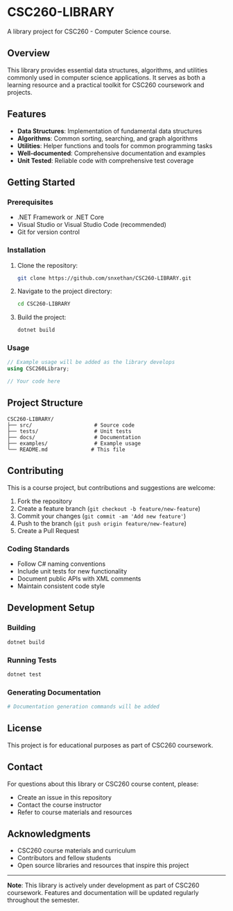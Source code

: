 # CSC260-LIBRARY

A library project for CSC260 - Computer Science course.

## Overview

This library provides essential data structures, algorithms, and utilities commonly used in computer science applications. It serves as both a learning resource and a practical toolkit for CSC260 coursework and projects.

## Features

- **Data Structures**: Implementation of fundamental data structures
- **Algorithms**: Common sorting, searching, and graph algorithms
- **Utilities**: Helper functions and tools for common programming tasks
- **Well-documented**: Comprehensive documentation and examples
- **Unit Tested**: Reliable code with comprehensive test coverage

## Getting Started

### Prerequisites

- .NET Framework or .NET Core
- Visual Studio or Visual Studio Code (recommended)
- Git for version control

### Installation

1. Clone the repository:
   ```bash
   git clone https://github.com/snxethan/CSC260-LIBRARY.git
   ```

2. Navigate to the project directory:
   ```bash
   cd CSC260-LIBRARY
   ```

3. Build the project:
   ```bash
   dotnet build
   ```

### Usage

```csharp
// Example usage will be added as the library develops
using CSC260Library;

// Your code here
```

## Project Structure

```
CSC260-LIBRARY/
├── src/                    # Source code
├── tests/                  # Unit tests
├── docs/                   # Documentation
├── examples/               # Example usage
└── README.md              # This file
```

## Contributing

This is a course project, but contributions and suggestions are welcome:

1. Fork the repository
2. Create a feature branch (`git checkout -b feature/new-feature`)
3. Commit your changes (`git commit -am 'Add new feature'`)
4. Push to the branch (`git push origin feature/new-feature`)
5. Create a Pull Request

### Coding Standards

- Follow C# naming conventions
- Include unit tests for new functionality
- Document public APIs with XML comments
- Maintain consistent code style

## Development Setup

### Building

```bash
dotnet build
```

### Running Tests

```bash
dotnet test
```

### Generating Documentation

```bash
# Documentation generation commands will be added
```

## License

This project is for educational purposes as part of CSC260 coursework.

## Contact

For questions about this library or CSC260 course content, please:
- Create an issue in this repository
- Contact the course instructor
- Refer to course materials and resources

## Acknowledgments

- CSC260 course materials and curriculum
- Contributors and fellow students
- Open source libraries and resources that inspire this project

---

**Note**: This library is actively under development as part of CSC260 coursework. Features and documentation will be updated regularly throughout the semester.
